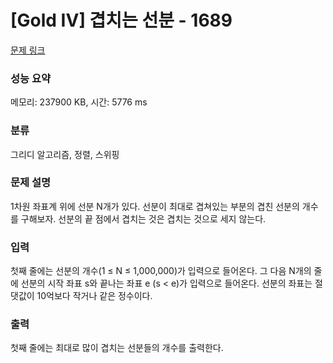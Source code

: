 # [Gold IV] 겹치는 선분 - 1689 

[문제 링크](https://www.acmicpc.net/problem/1689) 

### 성능 요약

메모리: 237900 KB, 시간: 5776 ms

### 분류

그리디 알고리즘, 정렬, 스위핑

### 문제 설명

<p>1차원 좌표계 위에 선분 N개가 있다. 선분이 최대로 겹쳐있는 부분의 겹친 선분의 개수를 구해보자. 선분의 끝 점에서 겹치는 것은 겹치는 것으로 세지 않는다.</p>

### 입력 

 <p>첫째 줄에는 선분의 개수(1 ≤ N ≤ 1,000,000)가 입력으로 들어온다. 그 다음 N개의 줄에 선분의 시작 좌표 s와 끝나는 좌표 e (s < e)가 입력으로 들어온다. 선분의 좌표는 절댓값이 10억보다 작거나 같은 정수이다.</p>

### 출력 

 <p>첫째 줄에는 최대로 많이 겹치는 선분들의 개수를 출력한다.</p>

